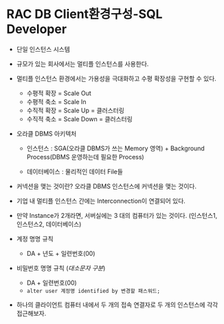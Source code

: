 
# RAC DB Client환경구성-SQL Developer

- 단일 인스턴스 시스템

- 규모가 있는 회사에서는 멀티플 인스턴스를 사용한다. 

- 멀티플 인스턴스 환경에서는 가용성을 극대화하고 수평 확장성을 구현할 수 있다. 
  - 수평적 확장 = Scale Out
  - 수평적 축소 = Scale In
  - 수직적 확장 = Scale Up = 클러스터링 
  - 수직적 축소 = Scale Down = 클러스터링 


- 오라클 DBMS 아키텍처

  - 인스턴스 : SGA(오라클 DBMS가 쓰는 Memory 영역) + Background Process(DBMS 운영하는데 필요한 Process)

  - 데이터베이스 : 물리적인 데이터 File들

- 커넥션을 맺는 것이란? 오라클 DBMS 인스턴스에 커넥션을 맺는 것이다. 

- 기업 내 멀티플 인스턴스 간에는 Interconnection이 연결되어 있다. 


- 만약 Instance가 2개라면, 서버실에는 3 대의 컴퓨터가 있는 것이다. (인스턴스1, 인스턴스2, 데이터베이스)


- 계정 명명 규칙
  - DA + 년도 + 일련번호(00)   

- 비밀번호 명명 규칙 (*대소문자 구분*)
  - DA + 일련번호(00)
  - `alter user 계정명 identified by 변경할 패스워드;`


- 하나의 클라이언트 컴퓨터 내에서 두 개의 접속 연결자로 두 개의 인스턴스에 각각 접근해보자.
